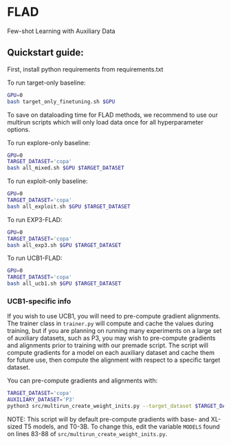 # FLAD
Few-shot Learning with Auxiliary Data

## Quickstart guide:

First, install python requirements from requirements.txt

To run target-only baseline:
```bash
GPU=0
bash target_only_finetuning.sh $GPU
```

To save on dataloading time for FLAD methods, we recommend to use our multirun scripts which will only load data once for all hyperparameter options.

To run explore-only baseline:
```bash
GPU=0
TARGET_DATASET='copa'
bash all_mixed.sh $GPU $TARGET_DATASET
```

To run exploit-only baseline:
```bash
GPU=0
TARGET_DATASET='copa'
bash all_exploit.sh $GPU $TARGET_DATASET
```

To run EXP3-FLAD:
```bash
GPU=0
TARGET_DATASET='copa'
bash all_exp3.sh $GPU $TARGET_DATASET
```

To run UCB1-FLAD:
```bash
GPU=0
TARGET_DATASET='copa'
bash all_ucb1.sh $GPU $TARGET_DATASET
```

### UCB1-specific info
If you wish to use UCB1, you will need to pre-compute gradient alignments. The trainer class in ```trainer.py``` will compute and cache the values during training, but if you are planning on running many experiments on a large set of auxiliary datasets, such as P3, you may wish to pre-compute gradients and alignments prior to training with our premade script. The script will compute gradients for a model on each auxiliary dataset and cache them for future use, then compute the alignment with respect to a specific target dataset.

You can pre-compute gradients and alignments with:
```bash
TARGET_DATASET='copa'
AUXILIARY_DATASET='P3'
python3 src/multirun_create_weight_inits.py --target_dataset $TARGET_DATASET --auxiliary_dataset $AUXILIARY_DATASET
```

NOTE: This script will by default pre-compute gradients with base- and XL-sized T5 models, and T0-3B. To change this, edit the variable ```MODELS``` found on lines 83-88 of ```src/multirun_create_weight_inits.py```.
